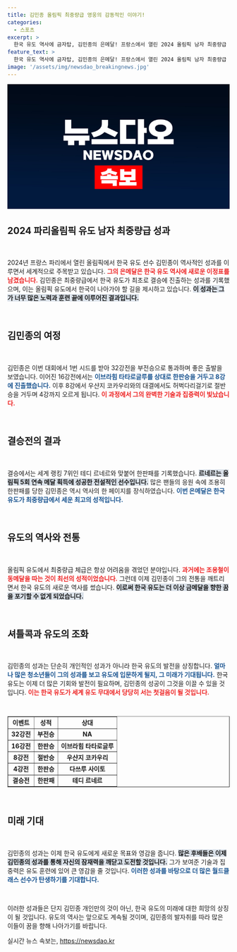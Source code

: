 ```yaml
---
title: 김민종 올림픽 최중량급 영웅의 감동적인 이야기!
categories:
  - 스포츠
excerpt: >
  한국 유도 역사에 금자탑, 김민종의 은메달! 프랑스에서 열린 2024 올림픽 남자 최중량급 결승에서 르네르에게 패했지만, 한국 유도 최중량급 첫 메달을 안았다. 역사를 쓴 김민종의 놀라운 여정을 놓치지 마세요!
feature_text: >
  한국 유도 역사에 금자탑, 김민종의 은메달! 프랑스에서 열린 2024 올림픽 남자 최중량급 결승에서 르네르에게 패했지만, 한국 유도 최중량급 첫 메달을 안았다. 역사를 쓴 김민종의 놀라운 여정을 놓치지 마세요!
image: '/assets/img/newsdao_breakingnews.jpg'
---
```


<p><img src="/assets/img/newsdao_breakingnews.jpg" alt="bookingtag 속보" /></p>

<h2 data-ke-size="size26">2024 파리올림픽 유도 남자 최중량급 성과</h2>

<p data-ke-size="size16">&nbsp;</p>

<p>2024년 프랑스 파리에서 열린 올림픽에서 한국 유도 선수 김민종이 역사적인 성과를 이루면서 세계적으로 주목받고 있습니다. <b><span style="color: #ee2323;">그의 은메달은 한국 유도 역사에 새로운 이정표를 남겼습니다.</span></b> 김민종은 최중량급에서 한국 유도가 최초로 결승에 진출하는 성과를 기록했으며, 이는 올림픽 유도에서 한국이 나아가야 할 길을 제시하고 있습니다. <b><span style="background-color: #21538527;">이 성과는 그가 너무 많은 노력과 훈련 끝에 이루어진 결과입니다.</span></b> </p>

<p data-ke-size="size16">&nbsp;</p>

<h2 data-ke-size="size26">김민종의 여정</h2>

<p data-ke-size="size16">&nbsp;</p>

<p>김민종은 이번 대회에서 1번 시드를 받아 32강전을 부전승으로 통과하며 좋은 출발을 보였습니다. 이어진 16강전에서는 <b><span style="color: #1a5490;">이브라힘 타타로글루를 상대로 한판승을 거두고 8강에 진출했습니다.</span></b> 이후 8강에서 우샨지 코카우리와의 대결에서도 허벅다리걸기로 절반승을 거두며 4강까지 오르게 됩니다. <b><span style="color: #ee2323;">이 과정에서 그의 완벽한 기술과 집중력이 빛났습니다.</span></b> </p>

<p data-ke-size="size16">&nbsp;</p>

<h2 data-ke-size="size26">결승전의 결과</h2>

<p data-ke-size="size16">&nbsp;</p>

<p>결승에서는 세계 랭킹 7위인 테디 르네르와 맞붙어 한판패를 기록했습니다. <b><span style="background-color: #21538527;">르네르는 올림픽 5회 연속 메달 획득에 성공한 전설적인 선수입니다.</span></b> 많은 팬들의 응원 속에 조용히 한판패를 당한 김민종은 역시 역사의 한 페이지를 장식하였습니다. <b><span style="color: #1a5490;">이번 은메달은 한국 유도가 최중량급에서 세운 최고의 성적입니다.</span></b> </p>

<p data-ke-size="size16">&nbsp;</p>

<h2 data-ke-size="size26">유도의 역사와 전통</h2>

<p data-ke-size="size16">&nbsp;</p>

<p>올림픽 유도에서 최중량급 체급은 항상 어려움을 겪었던 분야입니다. <b><span style="color: #ee2323;">과거에는 조용철이 동메달을 따는 것이 최선의 성적이었습니다.</span></b> 그런데 이제 김민종이 그의 전통을 깨트리면서 한국 유도의 새로운 역사를 썼습니다. <b><span style="background-color: #21538527;">이로써 한국 유도는 더 이상 금메달을 향한 꿈을 포기할 수 없게 되었습니다.</span></b> </p>

<p data-ke-size="size16">&nbsp;</p>

<h2 data-ke-size="size26">셔틀콕과 유도의 조화</h2>

<p data-ke-size="size16">&nbsp;</p>

<p>김민종의 성과는 단순히 개인적인 성과가 아니라 한국 유도의 발전을 상징합니다. <b><span style="color: #1a5490;">얼마나 많은 청소년들이 그의 성과를 보고 유도에 입문하게 될지, 그 미래가 기대됩니다.</span></b> 한국 유도는 이제 더 많은 기회와 발전이 필요하며, 김민종의 성공이 그것을 이끌 수 있을 것입니다. <b><span style="color: #ee2323;">이는 한국 유도가 세계 유도 무대에서 당당히 서는 첫걸음이 될 것입니다.</span></b></p>

<p data-ke-size="size16">&nbsp;</p>

<table border="1" width="100%">
<tr>
<td style="text-align: center; height: 17px;"><b>이벤트</b></td>
<td style="text-align: center; height: 17px;"><b>성적</b></td>
<td style="text-align: center; height: 17px;"><b>상대</b></td>
</tr>
<tr>
<td style="text-align: center; height: 17px;"><b>32강전</b></td>
<td style="text-align: center; height: 17px;"><b>부전승</b></td>
<td style="text-align: center; height: 17px;"><b>NA</b></td>
</tr>
<tr>
<td style="text-align: center; height: 17px;"><b>16강전</b></td>
<td style="text-align: center; height: 17px;"><b>한판승</b></td>
<td style="text-align: center; height: 17px;"><b>이브라힘 타타로글루</b></td>
</tr>
<tr>
<td style="text-align: center; height: 17px;"><b>8강전</b></td>
<td style="text-align: center; height: 17px;"><b>절반승</b></td>
<td style="text-align: center; height: 17px;"><b>우샨지 코카우리</b></td>
</tr>
<tr>
<td style="text-align: center; height: 17px;"><b>4강전</b></td>
<td style="text-align: center; height: 17px;"><b>한판승</b></td>
<td style="text-align: center; height: 17px;"><b>다쓰루 사이토</b></td>
</tr>
<tr>
<td style="text-align: center; height: 17px;"><b>결승전</b></td>
<td style="text-align: center; height: 17px;"><b>한판패</b></td>
<td style="text-align: center; height: 17px;"><b>테디 르네르</b></td>
</tr>
</table>

<p data-ke-size="size16">&nbsp;</p>

<h2 data-ke-size="size26">미래 기대</h2>

<p data-ke-size="size16">&nbsp;</p>

<p>김민종의 성과는 이제 한국 유도에게 새로운 목표와 영감을 줍니다. <b><span style="background-color: #21538527;">많은 후배들은 이제 김민종의 성과를 통해 자신의 잠재력을 깨닫고 도전할 것입니다.</span></b> 그가 보여준 기술과 집중력은 유도 훈련에 있어 큰 영감을 줄 것입니다. <b><span style="color: #1a5490;">이러한 성과를 바탕으로 더 많은 월드클래스 선수가 탄생하기를 기대합니다.</span></b></p>

<p data-ke-size="size16">&nbsp;</p> 

<p>이러한 성과들은 단지 김민종 개인만의 것이 아닌, 한국 유도의 미래에 대한 희망의 상징이 될 것입니다. 유도의 역사는 앞으로도 계속될 것이며, 김민종의 발자취를 따라 많은 이들이 꿈을 향해 나아가기를 바랍니다.</p>
실시간 뉴스 속보는, <a href="https://newsdao.kr" rel="dofollow">https://newsdao.kr</a>


